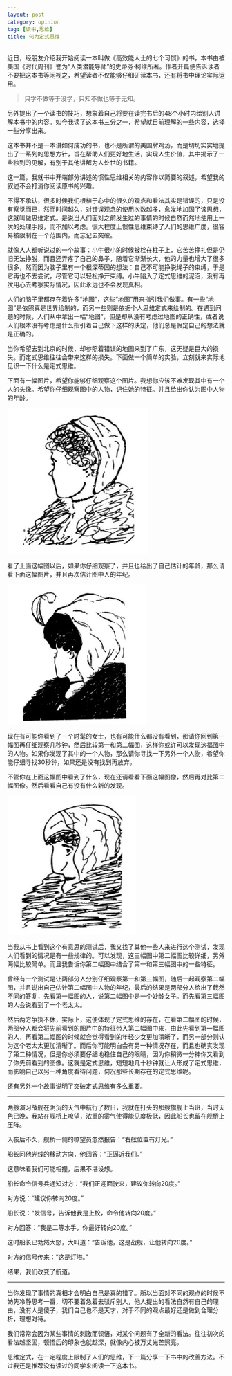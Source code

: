 ```yaml
---
layout: post
category: opinion
tag: [读书,思维]
title: 何为定式思维
---
```


近日，经朋友介绍我开始阅读一本叫做《高效能人士的七个习惯》的书，本书由被美国《时代周刊》誉为“人类潜能导师”的史蒂芬·柯维所著。作者开篇便告诉读者不要把这本书等闲视之，希望读者不仅能够仔细研读本书，还有将书中理论实际运用。

> 只学不做等于没学，只知不做也等于无知。

另外提出了一个读书的技巧，想象着自己将要在读完书后的48个小时内给别人讲解本书中的内容。如今我读了这本书三分之一，希望就目前理解的一些内容，选择一些分享出来。

这本书并不是一本讲如何成功的书，也不是所谓的美国牌鸡汤，而是切切实实地提出了一系列的思想方针，旨在帮助人们更好地生活，实现人生价值，其中揭示了一些独到的见解，有别于其他讲解为人处世的书籍。

这一篇，我就书中开端部分讲述的惯性思维相关的内容作以简要的叙述，希望我的叙述不会打消你阅读原书的兴趣。

不得不承认，很多时候我们根植于心中的很久的观点和看法其实是错误的，只是没有察觉而已，然而时间越久，对错误观念的使用次数越多，愈发地加固了该思想，这就叫做思维定式。是说当人们面对之前发生过的事情的时候自然而然地使用上一次的处理手段，而不加以考虑。很大程度上惯性思维束缚了人们的思维广度，很容易被限制在一个范围内，而忘记去突破。

就像人人都听说过的一个故事：小牛很小的时候被栓在柱子上，它苦苦挣扎但是仍旧无法挣脱，而且还弄疼了自己的鼻子，随着它渐渐长大，他的力量也增大了很多很多，然而因为脑子里有一个根深蒂固的想法：自己不可能挣脱绳子的束缚，于是它再也不去尝试，尽管它可以轻松挣开束缚。小牛陷入了定式思维的泥沼，没有再次用心去考察实际情况，因此永远也不会发现真相。

人们的脑子里都存在着许多“地图”，这些“地图”用来指引我们做事。有一些“地图”是依照真是世界绘制的，而另一些则是依据个人思维定式来绘制的。在遇到问题的时候，人们从中拿出一幅“地图”，但是却从没有考虑过地图的正确性，或者说人们根本没有考虑是什么指引着自己做下这样的决定，他们总是假定自己的想法就是正确的。

当你希望去到北京的时候，却参照着错误的地图来到了广东，这无疑是巨大的损失。而定式思维往往会带来这样的损失。下面做一个简单的实验，立刻就来实际地见识一下什么是定式思维。

下面有一幅图片，希望你能够仔细观察这个图片。我想你应该不难发现其中有一个人的头像。希望你仔细观察图中的人物，记住她的特征。并且给出你认为图中人物的年龄。


![](/images/blog/2016/tm1.jpg)

看了上面这幅图以后，如果你仔细观察了，并且也给出了自己估计的年龄，那么请看下面这幅图片，并且再次估计图中人的年纪。

![](/images/blog/2016/tm2.jpg)

现在有可能你看到了一个时髦的女士，也有可能什么都没有看到，那请你回到第一幅图再仔细观察几秒钟，然后比较第一和第二幅图，这样你或许可以发现这福图中的人物。如果你发现了其中的一个人物，那么请你寻找一下另外一个人物，希望你能仔细寻找30秒钟，如果还是没有找到再放弃。


不管你在上面这幅图中看到了什么，现在还请看看下面这幅图像，然后再对比第二幅图像。然后看看自己有没有什么新的发现。

![](/images/blog/2016/tm3.jpg)

当我从书上看到这个有意思的测试后，我又找了其他一些人来进行这个测试，发现人们看到的情况是有一些规律的。可以发现，这三幅图中第二幅图比较详细，另外两幅比较简单。而且我告诉你第二幅图中结合了第一和第三幅图中的一些特征。

曾经有一个测试是让两部分人分别仔细观察第一和第三幅图，随后一起观察第二幅图，并且说出自己估计第二幅图中人物的年纪，最后的结果是两部分人给出了截然不同的答复，先看第一幅图的人，说第二幅图中是一个妙龄女子。而先看第三幅图的人会说看到了一个老太太。

然后两方争执不休，实际上，这便体现了定式思维的存在，在看第二幅图的时候，两部分人都会将先前看到的图片中的特征带入第二幅图中来，由此先看到第一幅图的人，再看第二幅图的时候就会觉得看到的年轻少女更加清晰了，而另一部分则认为这个老太太更加清晰了。而后你可能明白会有另一种情况存在，而且也确实发现了第二种情况，但是你必须要仔细地稳住自己的眼睛，因为你稍微一分神你又看到了你先前看到的图像。这就是定式思维，短短地几十秒钟就让人形成了定式思维，而影响自己以另一种角度看待问题，何况那些长期存在的定式思维呢。

还有另外一个故事说明了突破定式思维有多么重要。

---

两艘演习战舰在阴沉的天气中航行了数日，我就在打头的那艘旗舰上当班，当时天色已晚，我站在舰桥上嘹望，浓重的雾气使得能见度极低，因此船长也留在舰桥上压阵。

入夜后不久，舰桥一侧的嘹望员忽然报告：“右舷位置有灯光。”

船长问他光线的移动方向，他回答：“正逼近我们。”

这意味着我们可能相撞，后果不堪设想。

船长命令信号兵通知对方：“我们正迎面驶来，建议你转向20度。”

对方说：“建议你转向20度。”

船长说：“发信号，告诉他我是上校，命令他转向20度。”

对方回答：“我是二等水手，你最好转向20度。”

这时船长已勃然大怒，大叫道：“告诉他，这是战舰，让他转向20度。”

对方的信号传来：“这是灯塔。”

结果，我们改变了航道。

---

当你发现了事情的真相才会明白自己是真的错了。所以当面对不同的观点的时候不妨先冷静思考一番，切不要着急着去驳斥别人，他人提出的看法自然有自己的理由，没有人是傻子，我们自己也不是天才，对于不同的观点最好还是做到合理分析，理想对待。

我们常常会因为某些事情的刺激而顿悟，对某个问题有了全新的看法。往往初次的看法越坚固，顿悟后的印象也就越深，就像内心被万丈光芒照亮。

思维定式，在一定程度上限制了人们的思维，下一篇分享一下书中的改善方法。不过我还是推荐没有读过的同学来阅读一下这本书。